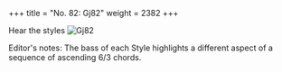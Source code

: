+++
title = "No. 82: Gj82"
weight = 2382
+++

Hear the styles
![Gj82](/img/082DurDimM.jpg)

Editor's notes: The bass of each Style highlights a different aspect of a sequence of ascending 6/3 chords.
